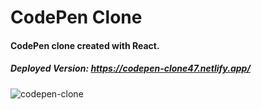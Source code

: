 # CodePen Clone

#### CodePen clone created with React.

##### Deployed Version: https://codepen-clone47.netlify.app/

![codepen-clone](https://user-images.githubusercontent.com/44681780/110998642-f8763800-8333-11eb-96ac-ac1af4d6a578.jpg)
